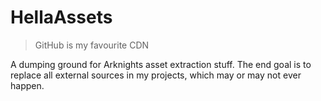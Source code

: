 # HellaAssets

> GitHub is my favourite CDN

A dumping ground for Arknights asset extraction stuff. The end goal is to replace all external sources in my projects, which may or may not ever happen.
